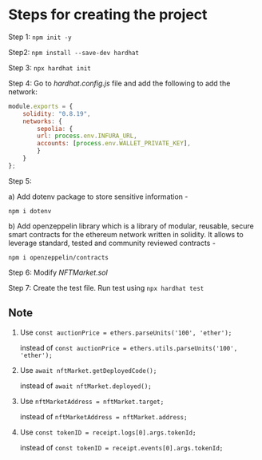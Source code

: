 # Steps for creating the project

Step 1:
`npm init -y`

Step2:
`npm install --save-dev hardhat`

Step 3:
`npx hardhat init`

Step 4:
Go to *hardhat.config.js* file and add the following to add the network:

```js
module.exports = {
    solidity: "0.8.19",
    networks: {
        sepolia: {
        url: process.env.INFURA_URL,
        accounts: [process.env.WALLET_PRIVATE_KEY],
        }
    }
};
```

Step 5:

a) Add dotenv package to store sensitive information -

`npm i dotenv`

b) Add openzeppelin library which is a library of modular, reusable, secure smart contracts for the ethereum network written in solidity. It allows to leverage standard, tested and community reviewed contracts -

`npm i openzeppelin/contracts`

Step 6:
Modify *NFTMarket.sol*

Step 7:
Create the test file.
Run test using `npx hardhat test`

## Note

1. Use `const auctionPrice = ethers.parseUnits('100', 'ether');`

    instead of `const auctionPrice = ethers.utils.parseUnits('100', 'ether');`
2. Use `await nftMarket.getDeployedCode();`

    instead of `await nftMarket.deployed();`
3. Use `nftMarketAddress = nftMarket.target;`

    instead of `nftMarketAddress = nftMarket.address;`
4. Use `const tokenID = receipt.logs[0].args.tokenId;`

    instead of `const tokenID = receipt.events[0].args.tokenId;`